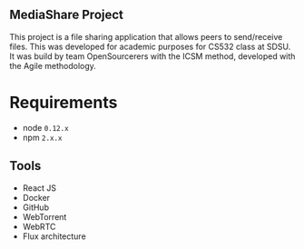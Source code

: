 ## MediaShare Project
This project is a file sharing application that allows peers to send/receive files. This was developed 
for academic purposes for CS532 class at SDSU. It was build by team OpenSourcerers with the ICSM method,
developed with the Agile methodology.

# Requirements
* node `0.12.x`
* npm `2.x.x`

## Tools
* React JS
* Docker
* GitHub
* WebTorrent
* WebRTC
* Flux architecture

